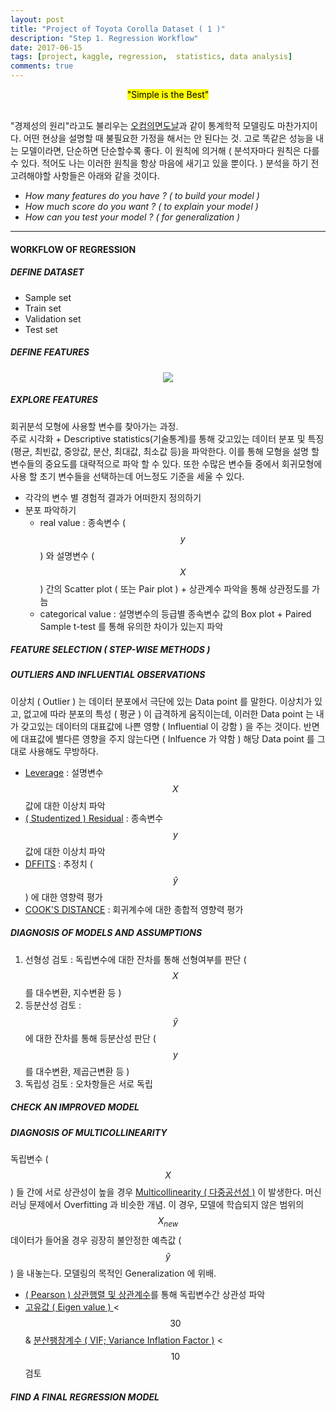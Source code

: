 ```yaml
---
layout: post
title: "Project of Toyota Corolla Dataset ( 1 )"
description: "Step 1. Regression Workflow"
date: 2017-06-15
tags: [project, kaggle, regression,  statistics, data analysis]
comments: true
---
```


<center><mark>"Simple is the Best"</mark></center>
<br>

"경제성의 원리"라고도 불리우는 [오컴의면도날](https://ko.wikipedia.org/wiki/%EC%98%A4%EC%BB%B4%EC%9D%98_%EB%A9%B4%EB%8F%84%EB%82%A0)과 같이 통계학적 모델링도 마찬가지이다. 어떤 현상을 설명할 때 불필요한 가정을 해서는 안 된다는 것. 고로 똑같은 성능을 내는 모델이라면, 단순하면 단순할수록 좋다.
이 원칙에 의거해 ( 분석자마다 원칙은 다를 수 있다. 적어도 나는 이러한 원칙을 항상 마음에 새기고 있을 뿐이다. ) 분석을 하기 전 고려해야할 사항들은 아래와 같을 것이다.

- *How many features do you have ? ( to build your model )*
- *How much score do you want ? ( to explain your model )*
- *How can you test your model ? ( for generalization )*


---
#### WORKFLOW OF REGRESSION

##### DEFINE DATASET
- Sample set
- Train set
- Validation set
- Test set

##### DEFINE FEATURES
<center><img src="{{ baseurl }}/images/2017-06-15-project-regression-toyota-corolla-1.png"></center>

##### EXPLORE FEATURES
회귀분석 모형에 사용할 변수를 찾아가는 과정. <br> 
주로 시각화 + Descriptive statistics(기술통계)를 통해 갖고있는 데이터 분포 및 특징(평균, 최빈값, 중앙값, 분산, 최대값, 최소값 등)을 파악한다. 이를 통해 모형을 설명 할 변수들의 중요도를 대략적으로 파악 할 수 있다. 또한 수많은 변수들 중에서 회귀모형에 사용 할 초기 변수들을 선택하는데 어느정도 기준을 세울 수 있다.  

- 각각의 변수 별 경험적 결과가 어떠한지 정의하기
- 분포 파악하기
  - real value : 종속변수 ( $$y$$ ) 와 설명변수 ( $$X$$ ) 간의 Scatter plot ( 또는 Pair plot ) + 상관계수 파악을 통해 상관정도를 가늠
  - categorical value : 설명변수의 등급별 종속변수 값의 Box plot + Paired Sample t-test 를 통해 유의한 차이가 있는지 파악

##### FEATURE SELECTION ( STEP-WISE METHODS )

##### OUTLIERS AND INFLUENTIAL OBSERVATIONS
이상치 ( Outlier ) 는 데이터 분포에서 극단에 있는 Data point 를 말한다. 이상치가 있고, 없고에 따라 분포의 특성 ( 평균 ) 이 급격하게 움직이는데, 이러한 Data point 는 내가 갖고있는 데이터의 대표값에 나쁜 영향 ( Influential 이 강함 ) 을 주는 것이다. 반면에 대표값에 별다른 영향을 주지 않는다면 ( Inlfuence 가 약함 ) 해당 Data point 를 그대로 사용해도 무방하다.

- [Leverage](https://en.wikipedia.org/wiki/Leverage_(statistics)) : 설명변수 $$X$$ 값에 대한 이상치 파악
- [( Studentized ) Residual](https://en.wikipedia.org/wiki/Studentized_residual) : 종속변수 $$y$$ 값에 대한 이상치 파악
- [DFFITS](https://en.wikipedia.org/wiki/DFFITS) : 추정치 ( $$\hat{y}$$ ) 에 대한 영향력 평가
- [COOK'S DISTANCE](https://en.wikipedia.org/wiki/Cook%27s_distance) : 회귀계수에 대한 종합적 영향력 평가

##### DIAGNOSIS OF MODELS AND ASSUMPTIONS
1. 선형성 검토 : 독립변수에 대한 잔차를 통해 선형여부를 판단 ( $$X$$ 를 대수변환, 지수변환 등 )
2. 등분산성 검토 : $$\hat{y}$$ 에 대한 잔차를 통해 등분산성 판단 ( $$y$$ 를 대수변환, 제곱근변환 등 ) 
3. 독립성 검토 : 오차항들은 서로 독립

##### CHECK AN IMPROVED MODEL

##### DIAGNOSIS OF MULTICOLLINEARITY
독립변수 ( $$X$$ ) 들 간에 서로 상관성이 높을 경우 [Multicollinearity ( 다중공선성 )](https://en.wikipedia.org/wiki/Multicollinearity) 이 발생한다. 머신러닝 문제에서 Overfitting 과 비슷한 개념. 이 경우, 모델에 학습되지 않은 범위의 $$X_{new}$$ 데이터가 들어올 경우 굉장히 불안정한 예측값 ( $$\hat{y}$$ ) 을 내놓는다. 모델링의 목적인 Generalization 에 위배.
- [( Pearson ) 상관행렬 및 상관계수](https://en.wikipedia.org/wiki/Pearson_correlation_coefficient)를 통해 독립변수간 상관성 파악
- [고유값 ( Eigen value ) ](https://en.wikipedia.org/wiki/Eigenvalues_and_eigenvectors) < $$30$$ & [분산팽창계수 ( VIF; Variance Inflation Factor )](https://en.wikipedia.org/wiki/Variance_inflation_factor) < $$10$$ 검토

##### FIND A FINAL REGRESSION MODEL
